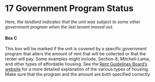 # 17 Government Program Status
_Here, the landlord indicates that the unit was subject to some other government program when the last tenant moved out._

#### Box C
This box will be marked if the unit is covered by a specific government program that alters the amount of rent that will be collected or that the renter will pay. Some examples might include, Section-8, Mitchell-Lama, and other types of affordable housing. See the [Rent Guidelines Board’s website](http://www1.nyc.gov/site/rentguidelinesboard/resources/housing-types.page) for a more detailed explanation of the various types of housing. Make sure that the program and the amount are both specified correctly.
